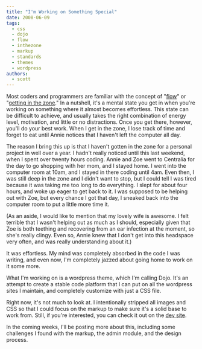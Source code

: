 ```yaml
---
title: "I'm Working on Something Special"
date: 2008-06-09
tags:
  - css
  - dojo
  - flow
  - inthezone
  - markup
  - standards
  - themes
  - wordpress
authors:
  - scott
---
```


Most coders and programmers are familiar with the concept of "[flow](http://en.wikipedia.org/wiki/Flow_%28psychology%29)" or "[getting in the zone](http://www.time.com/time/magazine/article/0,9171,1147173,00.html)." In a nutshell, it's a mental state you get in when you're working on something where it almost becomes effortless. This state can be difficult to achieve, and usually takes the right combination of energy level, motivation, and little or no distractions. Once you get there, however, you'll do your best work. When I get in the zone, I lose track of time and forget to eat until Annie notices that I haven't left the computer all day.

The reason I bring this up is that I haven't gotten in the zone for a personal project in well over a year. I hadn't really noticed until this last weekend, when I spent over twenty hours coding. Annie and Zoe went to Centralia for the day to go shopping with her mom, and I stayed home. I went into the computer room at 10am, and I stayed in there coding until 4am. Even then, I was still deep in the zone and I didn't want to stop, but I could tell I was tired because it was taking me too long to do everything. I slept for about four hours, and woke up eager to get back to it. I was supposed to be helping out with Zoe, but every chance I got that day, I sneaked back into the computer room to put a little more time it.

(As an aside, I would like to mention that my lovely wife is awesome. I felt terrible that I wasn't helping out as much as I should, especially given that Zoe is both teething and recovering from an ear infection at the moment, so she's really clingy. Even so, Annie knew that I don't get into this headspace very often, and was really understanding about it.)

It was effortless. My mind was completely absorbed in the code I was writing, and even now, I'm completely jazzed about going home to work on it some more.

What I'm working on is a wordpress theme, which I'm calling Dojo. It's an attempt to create a stable code platform that I can put on all the wordpress sites I maintain, and completely customize with just a CSS file.

Right now, it's not much to look at. I intentionally stripped all images and CSS so that I could focus on the markup to make sure it's a solid base to work from. Still, if you're interested, you can check it out on the [dev site](http://oscorp.net/wp-dev/).

In the coming weeks, I'll be posting more about this, including some challenges I found with the markup, the admin module, and the design process.
